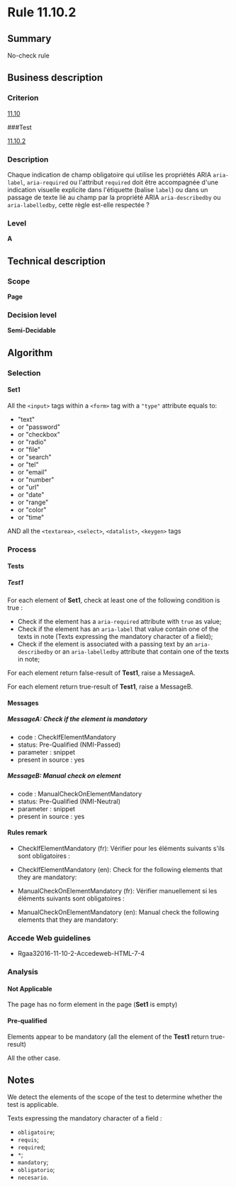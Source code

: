 # Rule 11.10.2

## Summary

No-check rule

## Business description

### Criterion

[11.10](http://references.modernisation.gouv.fr/rgaa/criteres.html#crit-11-10)

###Test

[11.10.2](http://references.modernisation.gouv.fr/rgaa/criteres.html#test-11-10-2)

### Description

Chaque indication de champ obligatoire qui utilise les propri&eacute;t&eacute;s ARIA `aria-label`, `aria-required` ou l'attribut `required` doit &ecirc;tre accompagn&eacute;e d'une indication visuelle explicite dans l'&eacute;tiquette (balise `label`) ou dans un passage de texte li&eacute; au champ par la propri&eacute;t&eacute; ARIA `aria-describedby` ou `aria-labelledby`, cette r&egrave;gle est-elle respect&eacute;e ?

### Level

**A**

## Technical description

### Scope

**Page**

### Decision level

**Semi-Decidable**

## Algorithm

### Selection

#### Set1

All the `<input>` tags within a `<form>` tag with a `"type"` attribute equals to:
-  "text"
-   or "password"
-   or "checkbox"
-   or "radio"
-   or "file"
-   or "search"
-   or "tel"
-   or "email"
-   or "number"
-   or "url"
-   or "date"
-   or "range"
-   or "color"
-   or "time"

AND all the `<textarea>`, `<select>`, `<datalist>`, `<keygen>` tags

### Process

#### Tests

##### Test1

For each element of **Set1**, check at least one of the following condition is true :
*  Check if the element has a `aria-required` attribute with `true` as value;
*  Check if the element has an `aria-label` that value contain one of the texts in note (Texts expressing the mandatory character of a field);
*  Check if the element is associated with a passing text by an `aria-describedby` or an `aria-labelledby` attribute that contain one of the texts in note;

For each element return false-result of **Test1**, raise a MessageA.

For each element return true-result of **Test1**, raise a MessageB.

#### Messages

##### MessageA: Check if the element is mandatory

-   code : CheckIfElementMandatory
-   status: Pre-Qualified (NMI-Passed)
-   parameter : snippet
-   present in source : yes

##### MessageB: Manual check on element

-   code : ManualCheckOnElementMandatory
-   status: Pre-Qualified (NMI-Neutral)
-   parameter : snippet
-   present in source : yes

#### Rules remark

 * CheckIfElementMandatory (fr): V&eacute;rifier pour les &eacute;l&eacute;ments suivants s'ils sont obligatoires :
 * CheckIfElementMandatory (en): Check for the following elements that they are mandatory:

 * ManualCheckOnElementMandatory (fr): V&eacute;rifier manuellement si les &eacute;l&eacute;ments suivants sont obligatoires :
 * ManualCheckOnElementMandatory (en): Manual check the following elements that they are mandatory:

### Accede Web guidelines

 * Rgaa32016-11-10-2-Accedeweb-HTML-7-4

### Analysis

#### Not Applicable

The page has no form element in the page (**Set1** is empty)

#### Pre-qualified

Elements appear to be mandatory (all the element of the **Test1** return true-result)

All the other case.

## Notes

We detect the elements of the scope of the test to determine whether the
test is applicable.

Texts expressing the mandatory character of a field :
*  `obligatoire`;
*  `requis`;
*  `required`;
*  `*`;
*  `mandatory`;
*  `obligatorio`;
*  `necesario`.

